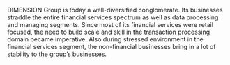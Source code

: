 DIMENSION Group is today a well-diversified conglomerate. Its businesses straddle the entire financial services spectrum as well as data processing and managing segments. Since most of its financial services were retail focused, the need to build scale and skill in the transaction processing domain became imperative. Also during stressed environment in the financial services segment, the non-financial businesses bring in a lot of stability to the group’s businesses.
